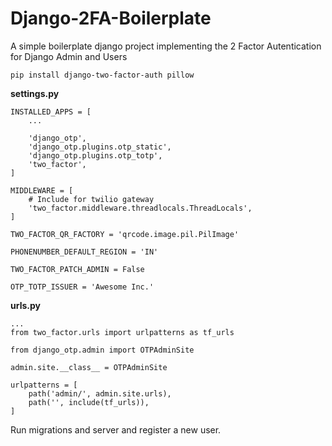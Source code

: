 # Django-2FA-Boilerplate
A simple boilerplate django project implementing the 2 Factor Autentication for Django Admin and Users

`pip install django-two-factor-auth pillow`


**settings.py**
```
INSTALLED_APPS = [
	...

    'django_otp',
    'django_otp.plugins.otp_static',
    'django_otp.plugins.otp_totp',
    'two_factor',
]
```

```
MIDDLEWARE = [
    # Include for twilio gateway
    'two_factor.middleware.threadlocals.ThreadLocals',
]
```

```
TWO_FACTOR_QR_FACTORY = 'qrcode.image.pil.PilImage'

PHONENUMBER_DEFAULT_REGION = 'IN'

TWO_FACTOR_PATCH_ADMIN = False

OTP_TOTP_ISSUER = 'Awesome Inc.'
```

**urls.py**

```
...
from two_factor.urls import urlpatterns as tf_urls

from django_otp.admin import OTPAdminSite

admin.site.__class__ = OTPAdminSite

urlpatterns = [
    path('admin/', admin.site.urls),
    path('', include(tf_urls)),
]
```

Run migrations and server and register a new user.
